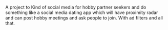 A project to Kind of social media for hobby partner seekers and do something like a social media dating app which will have proximity radar and can post hobby meetings and ask people to join. With ad filters and all that.
